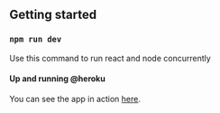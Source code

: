 ## Getting started

### `npm run dev`

Use this command to run react and node concurrently

#### Up and running @heroku
You can see the app in action [here](https://infinite-gallery.herokuapp.com/).
